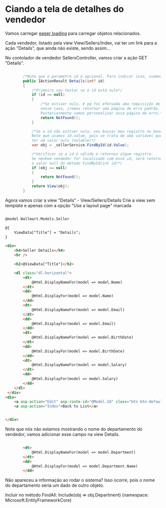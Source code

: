 # Ciando a tela de detalhes do vendedor

Vamos carregar [eager loading](https://docs.microsoft.com/en-us/ef/core/querying/related-data) para carregar objetos relacionados.

Cada vendedor, listado pela view View/Sellers/Index, vai ter um link para a ação "Details", que ainda não existe, sendo assim...

No contolador de vendedor SellersController, vamos criar a ação GET "Details".

```cs

        /*Note que o parametro id é opcional. Para indicar isso, usamos o ponto de interrogação após o int*/
        public IActionResult Details(int? id)
        {
            /*Primeiro vou testar se o id está nulo*/
            if (id == null)
            {
                /*Se estiver nulo, é pq foi efetuada uma requisição de forma indevida,
                nesse caso, iremos retornar uma página de erro padrão.
                Posteriormente vamos personalizar essa página de erro.*/
                return NotFound();
            }

            /*Se o id não estiver nulo, vou buscar meu registro no banco.
            Note que usamos id.value, pois se trata de uma variável que pode
            ter um valor nulo (nulable)*/
            var obj = _sellerService.FindById(id.Value);

            /*Verificar se o id é válido e retornou algum registro.
            Se nenhum vendedor for localizado com esse id, será retornado 
            o valor null do método FindById(int id)*/
            if (obj == null)
            {
                return NotFound();
            }
            return View(obj);
        }

```

Agora vamos criar a view "Details" - View/Sellers/Details
Crie a view sem template e apenas com a opção "Use a layout page" marcada

```html

@model Wallmart.Models.Seller

@{
    ViewData["Title"] = "Details";
}

<div>
    <h4>Seller Details</h4>
    <hr />

    <h2>@ViewData["Title"]</h2>

    <dl class="dl-horizontal">
        <dt>
            @Html.DisplayNameFor(model => model.Name)
        </dt>
        <dd>
            @Html.DisplayFor(model => model.Name)
        </dd>
        <dt>
            @Html.DisplayNameFor(model => model.Email)
        </dt>
        <dd>
            @Html.DisplayFor(model => model.Email)
        </dd>
        <dt>
            @Html.DisplayNameFor(model => model.BirthDate)
        </dt>
        <dd>
            @Html.DisplayFor(model => model.BirthDate)
        </dd>
        <dt>
            @Html.DisplayNameFor(model => model.Salary)
        </dt>
        <dd>
            @Html.DisplayFor(model => model.Salary)
        </dd>
    </dl>
 </div>
<div>
    <a asp-action="Edit" asp-route-id="@Model.Id" class="btn btn-default">Edit</a>
    <a asp-action="Index">Back to List</a>


</div>


```

Note que nós não estamos mostrando o nome do departamento do vendedor, vamos adicionar esse campo na view Details.

```html

        <dt>
            @Html.DisplayNameFor(model => model.Department)
        </dt>
        <dd>
            @Html.DisplayFor(model => model.Department.Name)
        </dd>

```

Não apareceu a informação ao rodar o sistema? Isso ocorre, pois o nome do departamento seria um dado de outro objeto.

Incluir no método FindAll: Include(obj => obj.Department) (namespace: Microsoft.EntityFrameworkCore)
